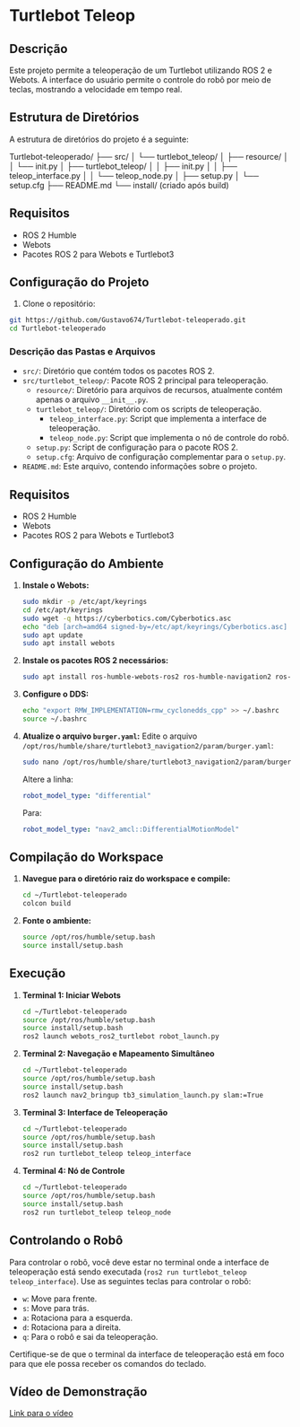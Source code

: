 # Turtlebot Teleop

## Descrição
Este projeto permite a teleoperação de um Turtlebot utilizando ROS 2 e Webots. A interface do usuário permite o controle do robô por meio de teclas, mostrando a velocidade em tempo real.

## Estrutura de Diretórios
A estrutura de diretórios do projeto é a seguinte:


Turtlebot-teleoperado/
├── src/
│ └── turtlebot_teleop/
│ ├── resource/
│ │ └── init.py
│ ├── turtlebot_teleop/
│ │ ├── init.py
│ │ ├── teleop_interface.py
│ │ └── teleop_node.py
│ ├── setup.py
│ └── setup.cfg
├── README.md
└── install/ (criado após build)

## Requisitos
- ROS 2 Humble
- Webots
- Pacotes ROS 2 para Webots e Turtlebot3

## Configuração do Projeto

1. Clone o repositório:
```bash
git https://github.com/Gustavo674/Turtlebot-teleoperado.git
cd Turtlebot-teleoperado
```


### Descrição das Pastas e Arquivos

- `src/`: Diretório que contém todos os pacotes ROS 2.
- `src/turtlebot_teleop/`: Pacote ROS 2 principal para teleoperação.
  - `resource/`: Diretório para arquivos de recursos, atualmente contém apenas o arquivo `__init__.py`.
  - `turtlebot_teleop/`: Diretório com os scripts de teleoperação.
    - `teleop_interface.py`: Script que implementa a interface de teleoperação.
    - `teleop_node.py`: Script que implementa o nó de controle do robô.
  - `setup.py`: Script de configuração para o pacote ROS 2.
  - `setup.cfg`: Arquivo de configuração complementar para o `setup.py`.
- `README.md`: Este arquivo, contendo informações sobre o projeto.

## Requisitos

- ROS 2 Humble
- Webots
- Pacotes ROS 2 para Webots e Turtlebot3

## Configuração do Ambiente

1. **Instale o Webots:**
    ```bash
    sudo mkdir -p /etc/apt/keyrings
    cd /etc/apt/keyrings
    sudo wget -q https://cyberbotics.com/Cyberbotics.asc
    echo "deb [arch=amd64 signed-by=/etc/apt/keyrings/Cyberbotics.asc] https://cyberbotics.com/debian binary-amd64/" | sudo tee /etc/apt/sources.list.d/Cyberbotics.list
    sudo apt update
    sudo apt install webots
    ```

2. **Instale os pacotes ROS 2 necessários:**
    ```bash
    sudo apt install ros-humble-webots-ros2 ros-humble-navigation2 ros-humble-nav2-bringup ros-humble-turtlebot3* ros-humble-rmw-cyclonedds-cpp ros-humble-nav2-simple-commander ros-humble-tf-transformations python3-transforms3d
    ```

3. **Configure o DDS:**
    ```bash
    echo "export RMW_IMPLEMENTATION=rmw_cyclonedds_cpp" >> ~/.bashrc
    source ~/.bashrc
    ```

4. **Atualize o arquivo `burger.yaml`:**
    Edite o arquivo `/opt/ros/humble/share/turtlebot3_navigation2/param/burger.yaml`:
    ```bash
    sudo nano /opt/ros/humble/share/turtlebot3_navigation2/param/burger.yaml
    ```
    Altere a linha:
    ```yaml
    robot_model_type: "differential"
    ```
    Para:
    ```yaml
    robot_model_type: "nav2_amcl::DifferentialMotionModel"
    ```

## Compilação do Workspace

1. **Navegue para o diretório raiz do workspace e compile:**
    ```bash
    cd ~/Turtlebot-teleoperado
    colcon build
    ```

2. **Fonte o ambiente:**
    ```bash
    source /opt/ros/humble/setup.bash
    source install/setup.bash
    ```

## Execução

1. **Terminal 1: Iniciar Webots**
    ```bash
    cd ~/Turtlebot-teleoperado
    source /opt/ros/humble/setup.bash
    source install/setup.bash
    ros2 launch webots_ros2_turtlebot robot_launch.py
    ```

2. **Terminal 2: Navegação e Mapeamento Simultâneo**
    ```bash
    cd ~/Turtlebot-teleoperado
    source /opt/ros/humble/setup.bash
    source install/setup.bash
    ros2 launch nav2_bringup tb3_simulation_launch.py slam:=True
    ```

3. **Terminal 3: Interface de Teleoperação**
    ```bash
    cd ~/Turtlebot-teleoperado
    source /opt/ros/humble/setup.bash
    source install/setup.bash
    ros2 run turtlebot_teleop teleop_interface
    ```

4. **Terminal 4: Nó de Controle**
    ```bash
    cd ~/Turtlebot-teleoperado
    source /opt/ros/humble/setup.bash
    source install/setup.bash
    ros2 run turtlebot_teleop teleop_node
    ```

## Controlando o Robô

Para controlar o robô, você deve estar no terminal onde a interface de teleoperação está sendo executada (`ros2 run turtlebot_teleop teleop_interface`). Use as seguintes teclas para controlar o robô:

- `w`: Move para frente.
- `s`: Move para trás.
- `a`: Rotaciona para a esquerda.
- `d`: Rotaciona para a direita.
- `q`: Para o robô e sai da teleoperação.

Certifique-se de que o terminal da interface de teleoperação está em foco para que ele possa receber os comandos do teclado.

## Vídeo de Demonstração
[Link para o vídeo]()
